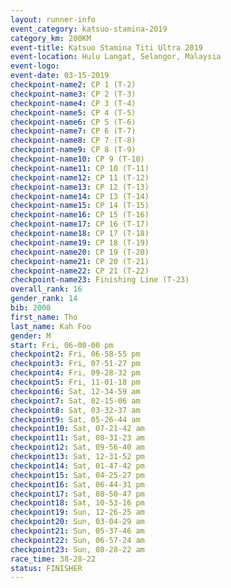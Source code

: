 ```yaml
---
layout: runner-info 
event_category: katsuo-stamina-2019 
category_km: 200KM 
event-title: Katsuo Stamina Titi Ultra 2019 
event-location: Hulu Langat, Selangor, Malaysia 
event-logo: 
event-date: 03-15-2019 
checkpoint-name2: CP 1 (T-2) 
checkpoint-name3: CP 2 (T-3) 
checkpoint-name4: CP 3 (T-4) 
checkpoint-name5: CP 4 (T-5) 
checkpoint-name6: CP 5 (T-6) 
checkpoint-name7: CP 6 (T-7) 
checkpoint-name8: CP 7 (T-8) 
checkpoint-name9: CP 8 (T-9) 
checkpoint-name10: CP 9 (T-10) 
checkpoint-name11: CP 10 (T-11) 
checkpoint-name12: CP 11 (T-12) 
checkpoint-name13: CP 12 (T-13) 
checkpoint-name14: CP 13 (T-14) 
checkpoint-name15: CP 14 (T-15) 
checkpoint-name16: CP 15 (T-16) 
checkpoint-name17: CP 16 (T-17) 
checkpoint-name18: CP 17 (T-18) 
checkpoint-name19: CP 18 (T-19) 
checkpoint-name20: CP 19 (T-20) 
checkpoint-name21: CP 20 (T-21) 
checkpoint-name22: CP 21 (T-22) 
checkpoint-name23: Finishing Line (T-23) 
overall_rank: 16
gender_rank: 14
bib: 2008
first_name: Tho
last_name: Kah Foo
gender: M
start: Fri, 06-00-00 pm
checkpoint2: Fri, 06-58-55 pm
checkpoint3: Fri, 07-51-27 pm
checkpoint4: Fri, 09-28-32 pm
checkpoint5: Fri, 11-01-18 pm
checkpoint6: Sat, 12-34-59 am
checkpoint7: Sat, 02-15-06 am
checkpoint8: Sat, 03-32-37 am
checkpoint9: Sat, 05-26-44 am
checkpoint10: Sat, 07-21-42 am
checkpoint11: Sat, 08-31-23 am
checkpoint12: Sat, 09-56-40 am
checkpoint13: Sat, 12-31-52 pm
checkpoint14: Sat, 01-47-42 pm
checkpoint15: Sat, 04-25-27 pm
checkpoint16: Sat, 06-44-31 pm
checkpoint17: Sat, 08-50-47 pm
checkpoint18: Sat, 10-53-16 pm
checkpoint19: Sun, 12-26-25 am
checkpoint20: Sun, 03-04-29 am
checkpoint21: Sun, 05-37-46 am
checkpoint22: Sun, 06-57-24 am
checkpoint23: Sun, 08-28-22 am
race_time: 38-28-22
status: FINISHER
---
```

